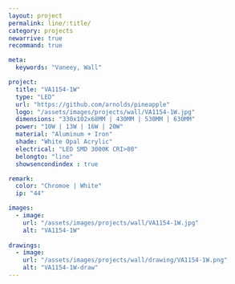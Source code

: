 ```yaml
---
layout: project
permalink: line/:title/
category: projects
newarrive: true
recommand: true

meta:
  keywords: "Vaneey, Wall"

project:
  title: "VA1154-1W"
  type: "LED"
  url: "https://github.com/arnolds/pineapple"
  logo: "/assets/images/projects/wall/VA1154-1W.jpg"
  dimensions: "330x102x68MM | 430MM | 530MM | 630MM"
  power: "10W | 13W | 16W | 20W"
  material: "Aluminum + Iron"
  shade: "White Opal Acrylic"
  electrical: "LED SMD 3000K CRI>80"
  belongto: "line"
  showsencondindex : true

remark:
  color: "Chromoe | White"
  ip: "44"

images:
  - image:
    url: "/assets/images/projects/wall/VA1154-1W.jpg"
    alt: "VA1154-1W"
    
drawings:
  - image:
    url: "/assets/images/projects/wall/drawing/VA1154-1W.png"
    alt: "VA1154-1W-draw"
---
```

